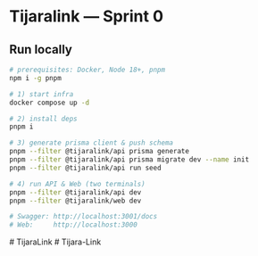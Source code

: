 # Tijaralink — Sprint 0

## Run locally
```bash
# prerequisites: Docker, Node 18+, pnpm
npm i -g pnpm

# 1) start infra
docker compose up -d

# 2) install deps
pnpm i

# 3) generate prisma client & push schema
pnpm --filter @tijaralink/api prisma generate
pnpm --filter @tijaralink/api prisma migrate dev --name init
pnpm --filter @tijaralink/api run seed

# 4) run API & Web (two terminals)
pnpm --filter @tijaralink/api dev
pnpm --filter @tijaralink/web dev

# Swagger: http://localhost:3001/docs
# Web:     http://localhost:3000
```
#   T i j a r a L i n k  
 #   T i j a r a - L i n k  
 